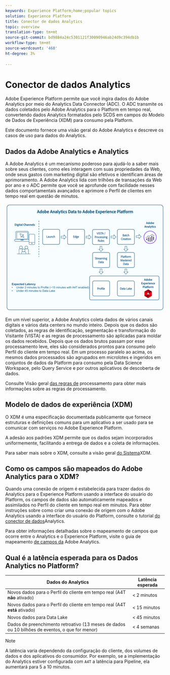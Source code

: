 ```yaml
---
keywords: Experience Platform;home;popular topics
solution: Experience Platform
title: Conector de dados Analytics
topic: overview
translation-type: tm+mt
source-git-commit: bd9884a24c5301121f30090946ab24d9c394db1b
workflow-type: tm+mt
source-wordcount: '468'
ht-degree: 3%

---
```



# Conector de dados Analytics

Adobe Experience Platform permite que você ingira dados do Adobe Analytics por meio do Analytics Data Connector (ADC). O ADC transmite os dados coletados pelo Adobe Analytics para o Platform em tempo real, convertendo dados Analytics formatados pelo SCDS em campos do Modelo de Dados de Experiência (XDM) para consumo pela Platform.

Este documento fornece uma visão geral do Adobe Analytics e descreve os casos de uso para dados do Analytics.

## Dados da Adobe Analytics e Analytics

A Adobe Analytics é um mecanismo poderoso para ajudá-lo a saber mais sobre seus clientes, como eles interagem com suas propriedades da Web, onde seus gastos com marketing digital são efetivos e identificam áreas de aprimoramento. A Adobe Analytics lida com trilhões de transações da Web por ano e o ADC permite que você se aprofunde com facilidade nesses dados comportamentais avançados e aprimore o Perfil de clientes em tempo real em questão de minutos.

![](./images/analytics-data-experience-platform.png)

Em um nível superior, a Adobe Analytics coleta dados de vários canais digitais e vários data centers no mundo inteiro. Depois que os dados são coletados, as regras de identificação, segmentação e transformação do Visitante (VISTA) e as regras de processamento são aplicadas para moldar os dados recebidos. Depois que os dados brutos passam por esse processamento leve, eles são considerados prontos para consumo pelo Perfil do cliente em tempo real. Em um processo paralelo ao acima, os mesmos dados processados são agrupados em microlotes e ingeridos em conjuntos de dados da Platform para consumo pela Data Science Workspace, pelo Query Service e por outros aplicativos de descoberta de dados.

Consulte Visão geral [das regras de](https://docs.adobe.com/content/help/pt-BR/analytics/admin/admin-tools/processing-rules/processing-rules.html) processamento para obter mais informações sobre as regras de processamento.

## Modelo de dados de experiência (XDM)

O XDM é uma especificação documentada publicamente que fornece estruturas e definições comuns para um aplicativo a ser usado para se comunicar com serviços no Adobe Experience Platform.

A adesão aos padrões XDM permite que os dados sejam incorporados uniformemente, facilitando a entrega de dados e a coleta de informações.

Para saber mais sobre o XDM, consulte a visão geral [do Sistema](../../../xdm/home.md)XDM.

## Como os campos são mapeados do Adobe Analytics para o XDM?

Quando uma conexão de origem é estabelecida para trazer dados do Analytics para o Experience Platform usando a interface do usuário do Platform, os campos de dados são automaticamente mapeados e assimilados no Perfil do cliente em tempo real em minutos. Para obter instruções sobre como criar uma conexão de origem com o Adobe Analytics usando a interface do usuário do Platform, consulte o tutorial [do conector de dados](../../tutorials/ui/create/adobe-applications/analytics.md)Analytics.

Para obter informações detalhadas sobre o mapeamento de campos que ocorre entre o Analytics e o Experience Platform, visite o guia de mapeamento [de campos da](./mapping/analytics.md) Adobe Analytics.

## Qual é a latência esperada para os Dados Analytics no Platform?

| Dados do Analytics | Latência esperada |
| -------------- | ---------------- |
| Novos dados para o Perfil do cliente em tempo real (A4T **não** ativado) | &lt; 2 minutos |
| Novos dados para o Perfil do cliente em tempo real (A4T **está** ativado) | &lt; 15 minutos |
| Novos dados para Data Lake | &lt; 45 minutos |
| Dados de preenchimento retroativo (13 meses de dados ou 10 bilhões de eventos, o que for menor) | &lt; 4 semanas |

>[!NOTE]
>
>A latência varia dependendo da configuração do cliente, dos volumes de dados e dos aplicativos do consumidor. Por exemplo, se a implementação do Analytics estiver configurada com `A4T` a latência para Pipeline, ela aumentará para 5 a 10 minutos.